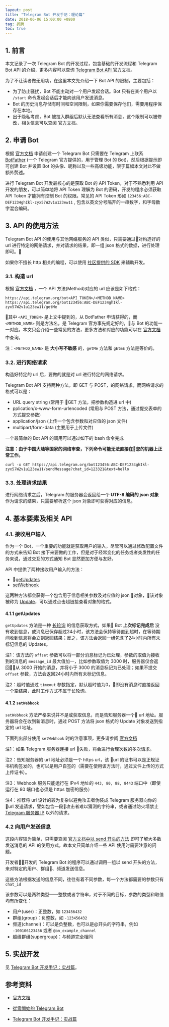 ```yaml
---
layout: post
title: "Telegram Bot 开发手记：理论篇"
date: 2018-06-06 15:00:00 +0800
tag: 折腾
toc: true
---
```


## 1. 前言

本文记录了一次 Telegram Bot 的开发过程，包含基础的开发流程和 Telegram Bot API 的介绍，更多内容可以查询 [Telegram Bot API 官方文档](https://core.telegram.org/bots/api#authorizing-your-bot)。

为了不让读者做无用功，在这里本文先介绍一下 Bot API 的限制，主要包括：

- 为了防止骚扰，Bot 不能主动对一个用户发起会话。Bot 只有在某个用户以 `/start` 命令发起会话后才能向该用户发送消息。
- Bot 的历史消息存储有时间和空间限制，如果你需要保存他们，需要用程序保存在本地。
- 出于隐私考虑，Bot 被拉入群组后默认无法查看所有消息，这个限制可以被修改，相关信息可以查阅 [官方文档](https://core.telegram.org/bots#privacy-mode)。

## 2. 申请 Bot

根据 [官方文档](https://core.telegram.org/bots#3-how-do-i-create-a-bot) 申请创建一个 Telegram Bot 只需要在 Telegram 上联系 [BotFather](https://telegram.me/botfather) (一个 Telegram 官方提供的，用于管理 Bot 的 Bot)，然后根据提示即可创建 Bot 并设置 Bot 的头像、昵称以及一些高级功能，限于篇幅本文对此不做额外赘述。

进行 Telegram Bot 开发最核心的是获取 Bot 的 API Token，对于不熟悉利用 API 开发的朋友，可以简单地将 API Token 理解为 Bot 的密码，开发的程序必须获取 API Token 才能拥有控制 Bot 的权限。常见的 API Token 形如 `123456:ABC-DEF1234ghIkl-zyx57W2v1u123ew11` , 包含以英文分号隔开的一串数字，和字母数字混合编码。

## 3. API 的使用方法

Telegram Bot API 的使用与其他网络服务的 API 类似，只需要通过对构造好的 url 进行特定的网络请求，并对请求的结果，即一组 json 格式的数据，进行处理即可。  

如果你不擅长 http 相关的编程，可以使用 [社区提供的 SDK](https://core.telegram.org/bots/samples) 来辅助开发。

### 3.1. 构造 url

根据 [官方文档](https://core.telegram.org/bots/api#making-requests) ，一个 API 方法(Method)对应的 url 应该是如下格式：

`https://api.telegram.org/bot<API_TOKEN>/<METHOD_NAME>`
`https://api.telegram.org/bot123456:ABC-DEF1234ghIkl-zyx57W2v1u123ew11/getMe`

其中 `<API_TOKEN>` 是上文中提到的，从 BotFather 申请获得的，而 `<METHOD_NAME>` 则是方法名，是 Telegram 官方事先规定好的，与 Bot 的功能一一对应。本文只会介绍一些常见的方法，更多方法和对应的功能可以在 [官方文档](https://core.telegram.org/bots/api) 中查询。

注：`<METHOD_NAME>` 是 **大小写不敏感** 的，`getMe` 方法和 `gEtmE` 方法是等价的。

### 3.2. 进行网络请求

构造好特定的 url 后，要做的就是对 url 进行特定的网络请求。

Telegram Bot API 支持两种方法，即 GET 与 POST，的网络请求，而网络请求的格式可以是：  

- URL query string (常用于 GET 方法，把参数构造进 url 中)
- pplication/x-www-form-urlencoded (常用与 POST 方法，通过提交表单的方式提交参数)
- application/json (上传一个包含参数和对应值的 json 文件)
- multipart/form-data (主要用于上传文件)

一个最简单的 Bot API 的调用可以通过如下的 bash 命令完成

**注意：由于中国大陆等国家的网络审查，下列命令可能无法直接在您的机器上正常工作。**

`curl -x GET https://api.telegram.org/bot123456:ABC-DEF1234ghIkl-zyx57W2v1u123ew11/sendMessage?chat_id=123321&text=hello`

### 3.3. 处理请求结果

进行网络请求之后，Telegram 的服务器会返回给一个 **UTF-8 编码的 json 对象** 作为请求的结果，只需要解析这个 json 对象即可获得对应的信息。

## 4. 基本要素及相关 API

### 4.1. 接收用户输入

作为一个 Bot，一个重要的功能就是获取用户的输入，尽管可以通过修改配置文件的方式来告知 Bot 接下来要做的工作，但是对于经常变化的任务或者突发性的任务来说，通过交互的方式通知 Bot 显然更加方便与友好。　

API 中提供了两种接收用户输入的方法：

- [getUpdates](https://core.telegram.org/bots/api#getupdates)
- [setWebhook](https://core.telegram.org/bots/api#setwebhook)

这两种方法都会获得一个包含用于信息相关参数及对应值的 json 对象，该对象被称为 [Update](https://core.telegram.org/bots/api#update)，可以通过点击超链接查看对象的格式。

#### 4.1.1 getUpdates 

`getUpdates` 方法是一种 [长轮询](https://en.wikipedia.org/wiki/Push_technology#Long_polling) 的信息获取方式，如果 Bot **上次标记完成后** 没有收到信息，或消息已保存超过24小时，该方法会保持等待直到超时，在等待期间收到信息将会立刻返回结果；反之，该方法会返回一组包含了24小时内所有未标记信息的 Updates。

注1：该方法的 `offset` 参数可以将一部分消息标记为已处理，参数的取值为接收到的消息的 `message_id` 最大值加一，比如参数取值为 3000 时，服务器仅会返回从 3000 开始的消息，并将小于 3000 的消息标记为已处理；如果不提交 `offset` 参数，方法会返回24小时内所有未标记信息。

注2：超时值通过 `timeout` 参数指定，默认超时值为0，即没有消息时直接返回一个空结果，此时工作方式不属于长轮询。

#### 4.1.2 `setWebhook` 

`setWebhook` 方法严格来说并不是或获取信息，而是告知服务器一个 url 地址。服务器将会在收到新消息时，通过 POST 方法将 json 格式的 Update 对象发送到指定的 url 地址。

下面列出部分使用 `setWebhook` 时的注意事项，更多请参阅 [官方文档](https://core.telegram.org/bots/webhooks)

注1：如果 Telegram 服务器连接 url 失败，将会进行合理次数的多次请求。

注2：告知服务器的 url 地址必须是一个 https url，该 url 的证书可以是正规证书机构签发的，也可以是用户自签的（需要在使用该方法时，通过文件上传的方式上传证书）。

注3：Webhook 服务只能运行在 IPv4 地址的 `443, 80, 88, 8443` 端口中（即使运行在 80 端口也必须是 https 加密的服务）

注4：推荐将 url 设计的较为复杂以避免攻击者伪装成 Telegram 服务器向你的 url 发送请求，譬如包含一段攻击者难以猜测的字符串，或者通过防火墙禁止 [Telegram 服务器 IP](https://core.telegram.org/bots/webhooks#the-short-version) 以外的请求。

### 4.2 向用户发送信息

这段内容较为简单，只需要查阅 [官方文档中以 send 开头的方法](https://core.telegram.org/bots/api) 即可了解大多数发送消息的 API 的使用方式，故本文只简单介绍一些 API 使用时需要注意的问题。

开发者开发的 Telegram Bot 的程序可以通过调用一组以 send 开头的方法，来对特定的用户、群组、频道发送信息。

这些方法根据发送的信息不同，往往有着不同参数，每一个方法都需要的参数只有 `chat_id`

该参数可以是两种类型——整数或者字符串，对于不同的目标，参数的类型和取值均有所变化：

- 用户(user)：正整数，如 `123456432`
- 群组(group)：负整数，如 `-123456432`
- 频道(channel)：可以是负整数，也可以是@开头的字符串，例如 `-100106123456` 或者 `@an_example_channel`
- 超级群组(supergroup)：与频道完全相同

## 5. 实战开发

见 [Telegram Bot 开发手记：实战篇](/2018/06/07/telegram-bot-note-2.html)。

## 参考资料

- [官方文档](https://core.telegram.org/bots/api)


- [從零開始的 Telegram Bot](https://blog.sean.taipei/2017/05/telegram-bot)


- [Telegram Bot 开发手记：实战篇](/2018/06/07/telegram-bot-note-2.html)